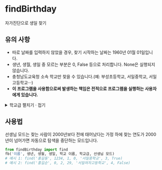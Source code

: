 # findBirthday
자가진단으로 생일 찾기

## 유의 사항
 - 따로 날짜를 입력하지 않았을 경우, 찾기 시작하는 날짜는 1960년 01월 01일입니다.
 - 생년, 생월, 생일 중 모르는 부분은 0, False 등으로 처리합니다. None은 실행되지 않습니다.
 - 충청남도교육청 소속 학교만 찾을 수 있습니다.(예: 부성초등학교, 서일중학교, 서일고등학교···)
 - **이 프로그램을 사용함으로써 발생하는 책임은 전적으로 프로그램을 실행하는 사용자에게 있습니다.**
 <details markdown="1">
 <summary>학교급 펼치기 · 접기</summary>
 
  - 1: 유치원
  - 2: 초등학교
  - 3: 중학교
  - 4: 고등학교
  - 5: 특수학교
 </details>

## 사용법
선생님 모드는 찾는 사람이 2000년보다 전에 태어났다는 가정 하에 찾는 연도가 2000년이 넘어가면 자동으로 탐색을 중단하는 모드입니다. 
```python
from findBirthday import find
fb('이름', 생년, 생월, 생일, 학교 이름, 학교급, 선생님 모드)
# 예시 1: find('홍길동', 1234, 1, 0, '서일중학교', 3, True)
# 예시 2: find('홍길순', 0, 2, 29, '서일여자고등학교', 4, False)
```
